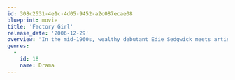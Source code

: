 ```yaml
---
id: 308c2531-4e1c-4d05-9452-a2c087ecae08
blueprint: movie
title: 'Factory Girl'
release_date: '2006-12-29'
overview: "In the mid-1960s, wealthy debutant Edie Sedgwick meets artist Andy Warhol. She joins Warhol's famous Factory and becomes his muse. Although she seems to have it all, Edie cannot have the love she craves from Andy, and she has an affair with a charismatic musician, who pushes her to seek independence from the artist and the milieu."
genres:
  -
    id: 18
    name: Drama
---
```


